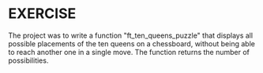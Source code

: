 # EXERCISE

The project was to write a function "ft_ten_queens_puzzle" that displays all possible placements of the ten queens on a chessboard, without being able to reach another one in a single move. The function returns the number of possibilities.